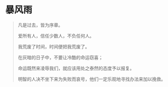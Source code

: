 # 暴风雨



> 凡是过去，皆为序章。
>
> 爱所有人，信任少数人，不负任何人。
>
> 我荒废了时间，时间便把我荒废了。
>
>  在灰暗的日子中，不要让冷酷的命运窃喜；
>
> 命运既然来凌辱我们，就应该用处之泰然的态度予以报复。
>
> 明智的人决不坐下来为失败而哀号，他们一定乐观地寻找办法来加以挽救。

